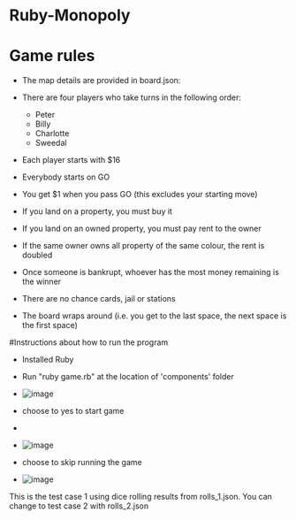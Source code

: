 # Ruby-Monopoly

# Game rules

* The map details are provided in board.json:
  
* There are four players who take turns in the following order:
  * Peter
  * Billy
  * Charlotte
  * Sweedal
* Each player starts with $16
* Everybody starts on GO
* You get $1 when you pass GO (this excludes your starting move)
* If you land on a property, you must buy it
* If you land on an owned property, you must pay rent to the owner
* If the same owner owns all property of the same colour, the rent is doubled
* Once someone is bankrupt, whoever has the most money remaining is the winner
* There are no chance cards, jail or stations
* The board wraps around (i.e. you get to the last space, the next space is the first space)

#Instructions about how to run the program
* Installed Ruby 
* Run "ruby game.rb" at the location of 'components' folder
* ![image](https://user-images.githubusercontent.com/100986357/215884472-2b6c06d2-721c-4d73-a674-65d322e3a9ef.png)

* choose to yes to start game
* 
* ![image](https://user-images.githubusercontent.com/100986357/215884791-e5936b79-61d5-4068-9a43-f9a14a7e1e1d.png)

* choose to skip running the game
* ![image](https://user-images.githubusercontent.com/100986357/215885020-40f0a85a-ebde-46a1-be06-a03c3c655f76.png)

This is the test case 1 using dice rolling results from rolls_1.json. You can change to test case 2 with rolls_2.json
